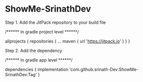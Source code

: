 # ShowMe-SrinathDev

Step 1. Add the JitPack repository to your build file

/****** In gradle project level ******/

allprojects {
		repositories {
			...
			maven { url 'https://jitpack.io' }
		}
	}
  
Step 2. Add the dependency

/****** In gradle app level ******/

dependencies {
	        implementation 'com.github.srinath-Dev:ShowMe-SrinathDev:Tag'
	}
